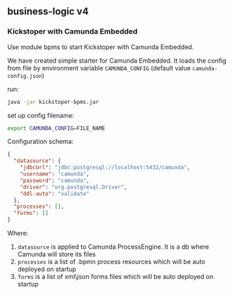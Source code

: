 ## business-logic v4

### Kickstoper with Camunda Embedded

Use module bpms to start Kickstoper with Camunda Embedded.

We have created simple starter for Camunda Embedded. It loads the config from file by environment variable
`CAMUNDA_CONFIG` (default value `camunda-config.json`)

run: 
```bash 
java -jar kickstoper-bpms.jar
```

set up config filename: 
```bash 
export CAMUNDA_CONFIG=FILE_NAME
```

Configuration schema:
```json
{
  "datasource": {
    "jdbcUrl": "jdbc:postgresql://localhost:5432/camunda",
    "username": "camunda",
    "password": "camunda",
    "driver": "org.postgresql.Driver",
    "ddl-auto": "validate"
  },
  "processes": [],
  "forms": []
}
```

Where:
1. `datasource` is applied to Camunda ProcessEngine. It is a db where Camunda will store its files
2. `processes` is a list of .bpmn process resources which will be auto deployed on startup
3. `forms` is a list of xml\json forms files which will be auto deployed on startup
